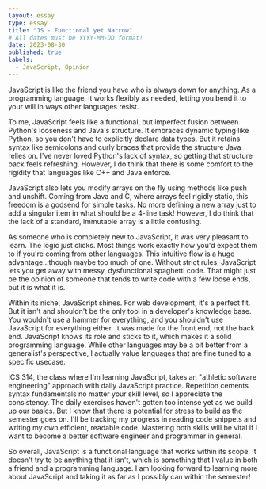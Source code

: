 ```yaml
---
layout: essay
type: essay
title: "JS - Functional yet Narrow"
# All dates must be YYYY-MM-DD format!
date: 2023-08-30
published: true
labels:
  - JavaScript, Opinion
---
```


JavaScript is like the friend you have who is always down for anything. As a programming language, it works flexibly as needed, letting you bend it to your will in ways other languages resist.

To me, JavaScript feels like a functional, but imperfect fusion between Python's looseness and Java's structure. It embraces dynamic typing like Python, so you don't have to explicitly declare data types. But it retains syntax like semicolons and curly braces that provide the structure Java relies on. I've never loved Python's lack of syntax, so getting that structure back feels refreshing. However, I do think that there is some comfort to the rigidity that languages like C++ and Java enforce.

JavaScript also lets you modify arrays on the fly using methods like push and unshift. Coming from Java and C, where arrays feel rigidly static, this freedom is a godsend for simple tasks. No more defining a new array just to add a singular item in what should be a 4-line task! However, I do think that the lack of a standard, immutable array is a little confusing.

As someone who is completely new to JavaScript, it was very pleasant to learn. The logic just clicks. Most things work exactly how you'd expect them to if you're coming from other languages. This intuitive flow is a huge advantage...though maybe too much of one. Without strict rules, JavaScript lets you get away with messy, dysfunctional spaghetti code. That might just be the opinion of someone that tends to write code with a few loose ends, but it is what it is.

Within its niche, JavaScript shines. For web development, it's a perfect fit. But it isn't and shouldn't be the only tool in a developer's knowledge base. You wouldn't use a hammer for everything, and you shouldn't use JavaScript for everything either. It was made for the front end, not the back end. JavaScript knows its role and sticks to it, which makes it a solid programming language. While other languages may be a bit better from a generalist's perspective, I actually value languages that are fine tuned to a specific usecase.

ICS 314, the class where I'm learning JavaScript, takes an "athletic software engineering" approach with daily JavaScript practice. Repetition cements syntax fundamentals no matter your skill level, so I appreciate the consistency. The daily exercises haven't gotten too intense yet as we build up our basics. But I know that there is potential for stress to build as the semester goes on. I'll be tracking my progress in reading code snippets and writing my own efficient, readable code. Mastering both skills will be vital if I want to become a better software engineer and programmer in general.

So overall, JavaScript is a functional language that works within its scope. It doesn't try to be anything that it isn't, which is something that I value in both a friend and a programming language. I am looking forward to learning more about JavaScript and taking it as far as I possibly can within the semester!

